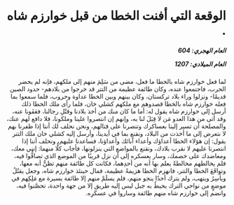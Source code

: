 <h1 dir="rtl">الوقعة التي أفنت الخطا من قبل خوارزم شاه .</h1>

<h5 dir="rtl">العام الهجري:  604

العام الميلادي: 1207

</h5>

<p dir="rtl">لما فعل خوارزم شاه بالخطا ما فعل، مضى من سَلِمَ منهم إلى ملكهم، فإنه لم يحضر الحرب، فاجتمعوا عنده، وكان طائفة عظيمة من التتر قد خرجوا من بلادهم- حدود الصين قديمًا- ونزلوا وراء بلاد تركستان، وكان بينهم وبين الخطا عداوة وحروب، فلما سمعوا بما فعله خوارزم شاه بالخطا قصدوهم مع ملكهم كشلي خان، فلما رأى ملك الخطا ذلك أرسل إلى خوارزم شاه يقول له: أما ما كان منك من أخذ بلادنا وقتْلِ رجالنا، فعَفَونا عنه، وقد أتى من هذا العدو مَن لا قِبَلَ لنا به، وإنهم إن انتصروا علينا وملكونا، فلا دافع لهم عنك، والمصلحة أن تسير إلينا بعساكرك وتنصرنا على قتالهم، ونحن نحلف لك أننا إذا ظفرنا بهم لا نتعرض إلى ما أخذت من البلاد، ونقنع بما في أيدينا، وأرسل إليه كشلي خان ملك التتر يقول: إن هؤلاء الخطا أعداؤك وأعداء آبائك وأعداؤنا، فساعدنا عليهم، ونحلف أننا إذا انتصرنا عليهم لا نقرب بلادك، ونقنع بالمواضع التي ينزلونها، فأجاب كلًّا منهما: إنني معك، ومعاضدك على خصمك، وسار بعسكره إلى أن نزل قريبًا من الموضع الذي تصافُّوا فيه، فلم يخالطهم مخالطةً يعلم بها أنه من أحدِهما، فكانت كل طائفة منهم تظنُّ أنه معها، وتواقَعَ الخطا والتتر، فانهزم الخطا هزيمةً عظيمة، فمال حينئذ خوارزم شاه، وجعل يقتُلُ ويأسِرُ وينهب، ولم يترك أحدًا ينجو منهم، فلم يسلَمْ منهم إلا طائفة يسيرة مع مَلِكِهم في موضعٍ من نواحي الترك يحيطُ به جبل ليس إليه طريق إلا من جهة واحدة، تحصَّنوا فيه، وانضم إلى خوارزم شاه منهم طائفة وساروا في عسكَرِه.</p></br>
